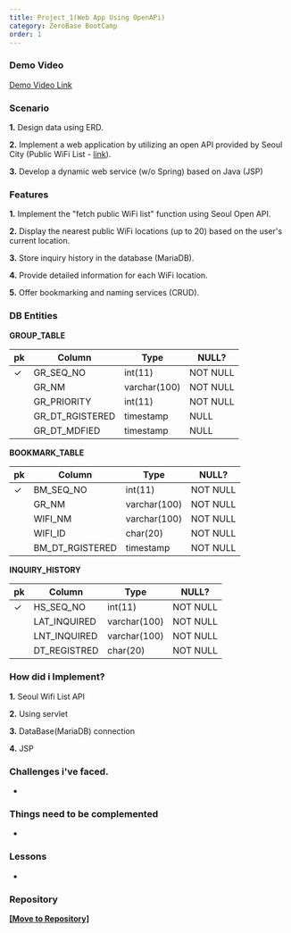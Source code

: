 ```yaml
---
title: Project_1(Web App Using OpenAPi)
category: ZeroBase BootCamp
order: 1
---
```

### Demo Video

[Demo Video Link](https://vimeo.com/823358509?share=copy)


### Scenario

**1.** Design data using ERD.

**2.** Implement a web application by utilizing an open API provided by Seoul City (Public WiFi List - [link](https://data.seoul.go.kr/dataList/OA-20883/S/1/datasetView.do)).

**3.** Develop a dynamic web service (w/o Spring) based on Java (JSP)


### Features

**1.** Implement the "fetch public WiFi list" function using Seoul Open API.

**2.** Display the nearest public WiFi locations (up to 20) based on the user's current location.

**3.** Store inquiry history in the database (MariaDB).

**4.** Provide detailed information for each WiFi location.

**5.** Offer bookmarking and naming services (CRUD).


### DB Entities

**GROUP_TABLE**

|pk|Column|Type|NULL?|
|--|--|--|--|
|✓|GR_SEQ_NO|int(11)|NOT NULL|
||GR_NM|varchar(100)|NOT NULL|
||GR_PRIORITY|int(11)|NOT NULL|
||GR_DT_RGISTERED|timestamp|NULL|
||GR_DT_MDFIED|timestamp|NULL|

**BOOKMARK_TABLE**

|pk|Column|Type|NULL?|
|--|--|--|--|
|✓|BM_SEQ_NO|int(11)|NOT NULL|
||GR_NM|varchar(100)|NOT NULL|
||WIFI_NM|varchar(100)|NOT NULL|
||WIFI_ID|char(20)|NOT NULL|
||BM_DT_RGISTERED|timestamp|NOT NULL|

**INQUIRY_HISTORY**

|pk|Column|Type|NULL?|
|--|--|--|--|
|✓|HS_SEQ_NO|int(11)|NOT NULL|
||LAT_INQUIRED|varchar(100)|NOT NULL|
||LNT_INQUIRED|varchar(100)|NOT NULL|
||DT_REGISTRED|char(20)|NOT NULL|


### How did i Implement?

**1.** Seoul Wifi List API

**2.** Using servlet

**3.** DataBase(MariaDB) connection

**4.** JSP
 

### Challenges i've faced.

-


### Things need to be complemented

-


### Lessons

-


### Repository 

[**[Move to Repository]**](https://github.com/HyunsooZo/zerobase-Mission1)

